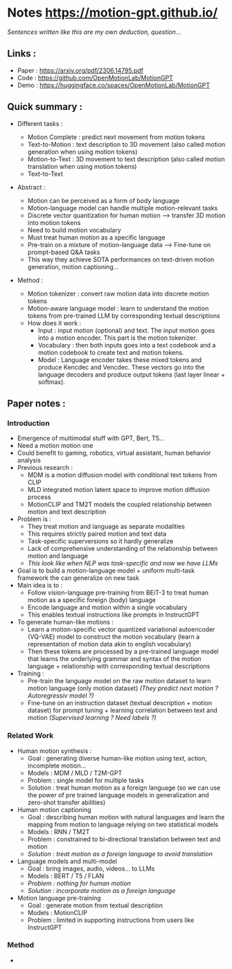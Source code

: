 # Notes https://motion-gpt.github.io/

*Sentences written like this are my own deduction, question...*

## Links :

- Paper : https://arxiv.org/pdf/2306.14795.pdf
- Code : https://github.com/OpenMotionLab/MotionGPT
- Demo : https://huggingface.co/spaces/OpenMotionLab/MotionGPT

## Quick summary :

- Different tasks :
  - Motion Complete : predict next movement from motion tokens
  - Text-to-Motion : text description to 3D movement (also called motion generation when using motion tokens)
  - Motion-to-Text : 3D movement to text description (also called motion translation when using motion tokens)
  - Text-to-Text

- Abstract :
  - Motion can be perceived as a form of body language
  - Motion-language model can handle multiple motion-relevant tasks
  - Discrete vector quantization for human motion --> transfer 3D motion into motion tokens
  - Need to build motion vocabulary
  - Must treat human motion as a specific language
  - Pre-train on a mixture of motion-language data --> Fine-tune on prompt-based Q&A tasks
  - This way they achieve SOTA performances on text-driven motion generation, motion captioning...

- Method :
  - Motion tokenizer : convert raw motion data into discrete motion tokens
  - Motion-aware language model : learn to understand the motion tokens from pre-trained LLM by corresponding textual descriptions
  - How does it work :
    - Input : input motion (optional) and text. The input motion goes into a motion encoder. This part is the motion tokenizer.
    - Vocabulary : then both inputs goes into a text codebook and a motion codebook to create text and motion tokens.
    - Model : Language encoder takes these mixed tokens and produce Kencdec and Vencdec. These vectors go into the language decoders and produce output tokens (last layer linear + softmax).

## Paper notes :

### Introduction

- Emergence of multimodal stuff with GPT, Bert, T5...
- Need a motion motion one
- Could benefit to gaming, robotics, virtual assistant, human behavior analysis
- Previous research :
  - MDM is a motion diffusion model with conditional text tokens from CLIP
  - MLD integrated motion latent space to improve motion diffusion process
  - MotionCLIP and TM2T models the coupled relationship between motion and text description
- Problem is :
  - They treat motion and language as separate modalities
  - This requires strictly paired motion and text data
  - Task-specific superversions so it hardly generalize
  - Lack of comprehensive understanding of the relationship between motion and language
  - *This look like when NLP was task-specific and now we have LLMs*
- Goal is to build a motion-language model + uniform multi-task framework the can generalize on new task
- Main idea is to :
  - Follow vision-language pre-training from BEiT-3 to treat human motion as a specific foreign (body) language
  - Encode language and motion within a single vocabulary
  - This enables textual instructions like prompts in InstructGPT
- To generate human-like motions :
  - Learn a motion-specific vector quantized variational autoencoder (VQ-VAE) model to construct the motion vocabulary (learn a representation of motion data akin to english vocabulary)
  - Then these tokens are processed by a pre-trained language model that learns the underlying grammar and syntax of the motion language + relationship with corresponding textual descriptions
- Training :
  - Pre-train the language model on the raw motion dataset to learn motion language (only motion dataset) *(They predict next motion ? Autoregressiv model ?)*
  - Fine-tune on an instruction dataset (textual description + motion dataset) for prompt tuning + learning correlation between text and motion *(Supervised learning ? Need labels ?)*

### Related Work

- Human motion synthesis :
  - Goal : generating diverse human-like motion using text, action, incomplete motion...
  - Models : MDM / MLD / T2M-GPT
  - Problem : single model for multiple tasks
  - Solution : treat human motion as a foreign language (so we can use the power of pre trained language models in generalization and zero-shot transfer abilities)
- Human motion captioning
  - Goal : describing human motion with natural languages and learn the mapping from motion to language relying on two statistical models
  - Models : RNN / TM2T
  - Problem : constrained to bi-directional translation between text and motion
  - *Solution : treat motion as a foreign language to avoid translation*
- Language models and multi-model
  - Goal : bring images, audio, videos... to LLMs
  - Models : BERT / T5 / FLAN
  - *Problem : nothing for human motion*
  - *Solution : incorporate motion as a foreign language*
- Motion language pre-training
  - Goal : generate motion from textual description
  - Models : MotionCLIP
  - Problem : limited in supporting instructions from users like InstructGPT
 
### Method

-




















